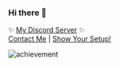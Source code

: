 ### Hi there 👋
✨ [My Discord Server](https://discord.gg/KY6Dqsw) ✨                                                                                         
[Contact Me](https://rayyplay.rf.gd) | [Show Your Setup!](https://sys.rf.gd)

![achievement](https://minecraftskinstealer.com/achievement/8/Achievement%20Get!/Visit%20rayyplay%20GitHub!)

<!--
**rayyplay/rayyplay** is a ✨ _special_ ✨ repository because its `README.md` (this file) appears on your GitHub profile.

Here are some ideas to get you started:

- 🔭 I’m currently working on ...
- 🌱 I’m currently learning ...
- 👯 I’m looking to collaborate on ...
- 🤔 I’m looking for help with ...
- 💬 Ask me about ...
- 📫 How to reach me: ...
- 😄 Pronouns: ...
- ⚡ Fun fact: ...
-->
